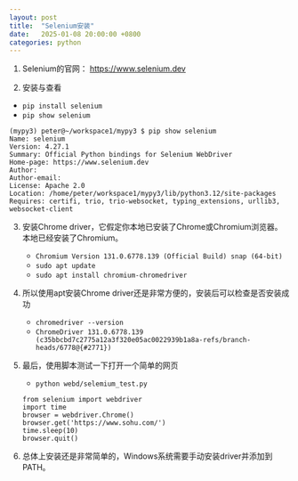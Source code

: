 ```yaml
---
layout: post
title:  "Selenium安装"
date:   2025-01-08 20:00:00 +0800
categories: python
---
```


1. Selenium的官网： https://www.selenium.dev

2. 安装与查看
  - `pip install selenium`
  - `pip show selenium`
   ```
   (mypy3) peter@~/workspace1/mypy3 $ pip show selenium
   Name: selenium
   Version: 4.27.1
   Summary: Official Python bindings for Selenium WebDriver
   Home-page: https://www.selenium.dev
   Author: 
   Author-email: 
   License: Apache 2.0
   Location: /home/peter/workspace1/mypy3/lib/python3.12/site-packages
   Requires: certifi, trio, trio-websocket, typing_extensions, urllib3, websocket-client
   ```

3. 安装Chrome driver，它假定你本地已安装了Chrome或Chromium浏览器。本地已经安装了Chromium。
   - `Chromium Version 131.0.6778.139 (Official Build) snap (64-bit) `
   - `sudo apt update`
   - `sudo apt install chromium-chromedriver`

4. 所以使用apt安装Chrome driver还是非常方便的，安装后可以检查是否安装成功
   - `chromedriver --version`
   - `ChromeDriver 131.0.6778.139 (c35bbcbd7c2775a12a3f320e05ac0022939b1a8a-refs/branch-heads/6778@{#2771})`
    
5. 最后，使用脚本测试一下打开一个简单的网页
   - `python webd/selemium_test.py`
   
   ```
   from selenium import webdriver
   import time
   browser = webdriver.Chrome()
   browser.get('https://www.sohu.com/')
   time.sleep(10)
   browser.quit()
   ```

6. 总体上安装还是非常简单的，Windows系统需要手动安装driver并添加到PATH。  
